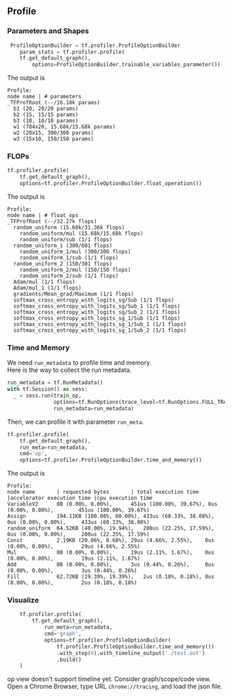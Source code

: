 ## Profile  
### Parameters and Shapes
```python  
 ProfileOptionBuilder = tf.profiler.ProfileOptionBuilder
	param_stats = tf.profiler.profile(
	tf.get_default_graph(),
		options=ProfileOptionBuilder.trainable_variables_parameter())
```

The output is  

```
Profile:
node name | # parameters
_TFProfRoot (--/16.18k params)
  b1 (20, 20/20 params)
  b2 (15, 15/15 params)
  b3 (10, 10/10 params)
  w1 (784x20, 15.68k/15.68k params)
  w2 (20x15, 300/300 params)
  w3 (15x10, 150/150 params)
```

### FLOPs  
```python  
tf.profiler.profile(
    tf.get_default_graph(),
    options=tf.profiler.ProfileOptionBuilder.float_operation())
```

The output is  

```
Profile:
node name | # float_ops
_TFProfRoot (--/32.27k flops)
  random_uniform (15.68k/31.36k flops)
    random_uniform/mul (15.68k/15.68k flops)
    random_uniform/sub (1/1 flops)
  random_uniform_1 (300/601 flops)
    random_uniform_1/mul (300/300 flops)
    random_uniform_1/sub (1/1 flops)
  random_uniform_2 (150/301 flops)
    random_uniform_2/mul (150/150 flops)
    random_uniform_2/sub (1/1 flops)
  Adam/mul (1/1 flops)
  Adam/mul_1 (1/1 flops)
  gradients/Mean_grad/Maximum (1/1 flops)
  softmax_cross_entropy_with_logits_sg/Sub (1/1 flops)
  softmax_cross_entropy_with_logits_sg/Sub_1 (1/1 flops)
  softmax_cross_entropy_with_logits_sg/Sub_2 (1/1 flops)
  softmax_cross_entropy_with_logits_sg_1/Sub (1/1 flops)
  softmax_cross_entropy_with_logits_sg_1/Sub_1 (1/1 flops)
  softmax_cross_entropy_with_logits_sg_1/Sub_2 (1/1 flops)
  ```

### Time and Memory  
We need `run_metadata` to profile time and memory.  
Here is the way to collect the run metadata.  

```python  
run_metadata = tf.RunMetadata()
with tf.Session() as sess:
  _ = sess.run(train_op,
               options=tf.RunOptions(trace_level=tf.RunOptions.FULL_TRACE),
               run_metadata=run_metadata)
```
Then, we can profile it with parameter `run_meta`.  

```python  
tf.profiler.profile(
    tf.get_default_graph(),
    run_meta=run_metadata,
    cmd='op',
    options=tf.profiler.ProfileOptionBuilder.time_and_memory())
```

The output is  

```
Profile:
node name 		| requested bytes		| total execution time	|accelerator execution time	|cpu execution time
VariableV2		0B (0.00%, 0.00%),		451us (100.00%, 39.67%), 0us (0.00%, 0.00%), 		451us (100.00%, 39.67%)
Assign     		194.11KB (100.00%, 60.00%),	433us (60.33%, 38.08%),	0us (0.00%, 0.00%),		433us (60.33%, 38.08%)
random_uniform  64.52KB (40.00%, 19.94%),	200us (22.25%, 17.59%),	0us (0.00%, 0.00%),		200us (22.25%, 17.59%)
Const			2.19KB (20.06%, 0.68%),	29us (4.66%, 2.55%),	0us (0.00%, 0.00%),			29us (4.66%, 2.55%)
Mul  			0B (0.00%, 0.00%),		19us (2.11%, 1.67%),	0us (0.00%, 0.00%),			19us (2.11%, 1.67%)
Add 			0B (0.00%, 0.00%), 		3us (0.44%, 0.26%), 	0us (0.00%, 0.00%),  		3us (0.44%, 0.26%)
Fill			62.72KB (19.39%, 19.39%),	2us (0.18%, 0.18%),	0us (0.00%, 0.00%), 		2us (0.18%, 0.18%)
```

### Visualize  
```python
	tf.profiler.profile(
		tf.get_default_graph(),
			run_meta=run_metadata,
			cmd='graph',
			options=tf.profiler.ProfileOptionBuilder(
				tf.profiler.ProfileOptionBuilder.time_and_memory())
				.with_step(0).with_timeline_output('./test.out')
				.build()
	)
```
op view doesn't support timeline yet. Consider graph/scope/code view.
Open a Chrome Browser, type URL `chrome://tracing`, and load the json file.

